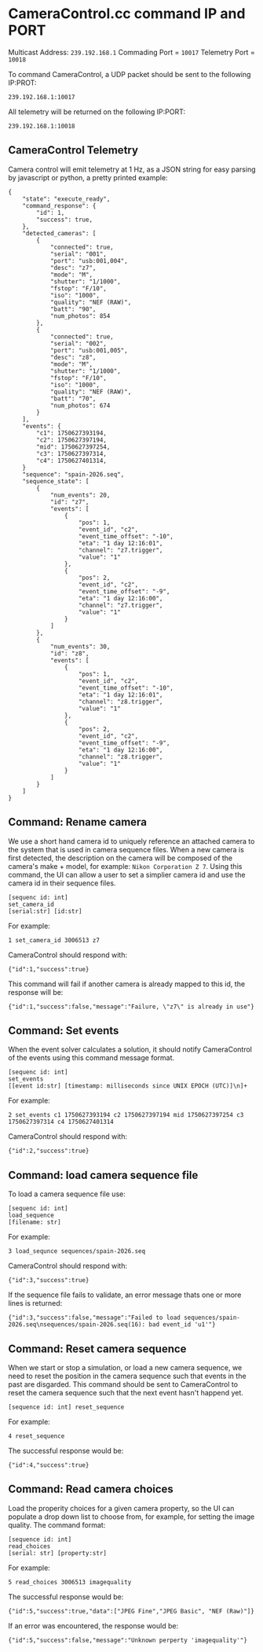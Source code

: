 CameraControl.cc command IP and PORT
====================================

Multicast Address: `239.192.168.1`
Commading Port = `10017`
Telemetry Port = `10018`

To command CameraControl, a UDP packet should be sent to the following IP:PROT:
```
239.192.168.1:10017
```

All telemetry will be returned on the following IP:PORT:
```
239.192.168.1:10018
```

CameraControl Telemetry
-----------------------

Camera control will emit telemetry at 1 Hz, as a JSON string for easy parsing by
javascript or python, a pretty printed example:

```
{
    "state": "execute_ready",
    "command_response": {
        "id": 1,
        "success": true,
    },
    "detected_cameras": [
        {
            "connected": true,
            "serial": "001",
            "port": "usb:001,004",
            "desc": "z7",
            "mode": "M",
            "shutter": "1/1000",
            "fstop": "F/10",
            "iso": "1000",
            "quality": "NEF (RAW)",
            "batt": "90",
            "num_photos": 854
        },
        {
            "connected": true,
            "serial": "002",
            "port": "usb:001,005",
            "desc": "z8",
            "mode": "M",
            "shutter": "1/1000",
            "fstop": "F/10",
            "iso": "1000",
            "quality": "NEF (RAW)",
            "batt": "70",
            "num_photos": 674
        }
    ],
    "events": {
        "c1": 1750627393194,
        "c2": 1750627397194,
        "mid": 1750627397254,
        "c3": 1750627397314,
        "c4": 1750627401314,
    }
    "sequence": "spain-2026.seq",
    "sequence_state": [
        {
            "num_events": 20,
            "id": "z7",
            "events": [
                {
                    "pos": 1,
                    "event_id", "c2",
                    "event_time_offset": "-10",
                    "eta": "1 day 12:16:01",
                    "channel": "z7.trigger",
                    "value": "1"
                },
                {
                    "pos": 2,
                    "event_id", "c2",
                    "event_time_offset": "-9",
                    "eta": "1 day 12:16:00",
                    "channel": "z7.trigger",
                    "value": "1"
                }
            ]
        },
        {
            "num_events": 30,
            "id": "z8",
            "events": [
                {
                    "pos": 1,
                    "event_id", "c2",
                    "event_time_offset": "-10",
                    "eta": "1 day 12:16:01",
                    "channel": "z8.trigger",
                    "value": "1"
                },
                {
                    "pos": 2,
                    "event_id", "c2",
                    "event_time_offset": "-9",
                    "eta": "1 day 12:16:00",
                    "channel": "z8.trigger",
                    "value": "1"
                }
            ]
        }
    ]
}
```


Command: Rename camera
----------------------

We use a short hand camera id to uniquely reference an attached camera to the
system that is used in camera sequence files.  When a new camera is first detected,
the description on the camera will be composed of the camera's make + model, for
example: `Nikon Corporation Z 7`.  Using this command, the UI can allow a user
to set a simplier camera id and use the camera id in their sequence files.

```
[sequenc id: int]
set_camera_id
[serial:str] [id:str]
```

For example:
```
1 set_camera_id 3006513 z7
```

CameraControl should respond with:
```
{"id":1,"success":true}
```

This command will fail if another camera is already mapped to this id, the response
will be:
```
{"id":1,"success":false,"message":"Failure, \"z7\" is already in use"}
```

Command: Set events
-------------------

When the event solver calculates a solution, it should notify CameraControl of the
events using this command message format.

```
[sequenc id: int]
set_events
[[event id:str] [timestamp: milliseconds since UNIX EPOCH (UTC)]\n]+
```

For example:
```
2 set_events c1 1750627393194 c2 1750627397194 mid 1750627397254 c3 1750627397314 c4 1750627401314
```

CameraControl should respond with:
```
{"id":2,"success":true}
```

Command: load camera sequence file
----------------------------------

To load a camera sequence file use:

```
[sequenc id: int]
load_sequence
[filename: str]
```

For example:
```
3 load_sequnce sequences/spain-2026.seq
```

CameraControl should respond with:
```
{"id":3,"success":true}
```

If the sequence file fails to validate, an error message thats one or more lines
is returned:
```
{"id":3,"success":false,"message":"Failed to load sequences/spain-2026.seq\nsequences/spain-2026.seq(16): bad event_id 'u1'"}
```

Command: Reset camera sequence
------------------------------

When we start or stop a simulation, or load a new camera sequence, we need to reset
the position in the camera sequence such that events in the past are disgarded. This
command should be sent to CameraControl to reset the camera sequence such that the
next event hasn't happend yet.

```
[sequence id: int] reset_sequence
```

For example:
```
4 reset_sequence
```

The successful response would be:
```
{"id":4,"success":true}
```

Command: Read camera choices
----------------------------

Load the properity choices for a given camera property, so the UI can populate a
drop down list to choose from, for example, for setting the image quality.  The
command format:

```
[sequence id: int]
read_choices
[serial: str] [property:str]
```

For example:
```
5 read_choices 3006513 imagequality
```

The successful response would be:
```
{"id":5,"success":true,"data":["JPEG Fine","JPEG Basic", "NEF (Raw)"]}
```

If an error was encountered, the response would be:
```
{"id":5,"success":false,"message":"Unknown perperty 'imagequality'"}
```
